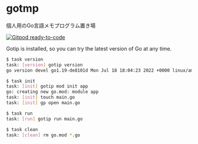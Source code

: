 # gotmp

個人用のGo言語メモプログラム置き場

[![Gitpod ready-to-code](https://img.shields.io/badge/Gitpod-ready--to--code-blue?logo=gitpod)](https://gitpod.io/#https://github.com/devlights/gotmp)

Gotip is installed, so you can try the latest version of Go at any time.

```sh
$ task version
task: [version] gotip version
go version devel go1.19-de8101d Mon Jul 18 18:04:23 2022 +0000 linux/amd64

$ task init
task: [init] gotip mod init app
go: creating new go.mod: module app
task: [init] touch main.go
task: [init] gp open main.go

$ task run
task: [run] gotip run main.go

$ task clean
task: [clean] rm go.mod *.go
```
